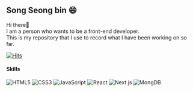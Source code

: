 ## Song Seong bin 😄
Hi there👋 <br>
I am a person who wants to be a front-end developer.<br>
This is my repository that I use to record what I have been working on so far.<br>

[![Hits](https://hits.seeyoufarm.com/api/count/incr/badge.svg?url=https%3A%2F%2Fgithub.com%2Fgjbae1212%2FRoniebin&count_bg=%23FAD4D4&title_bg=%23F28B84&icon=&icon_color=%23E7E7E7&title=hits&edge_flat=false)](https://hits.seeyoufarm.com)

#### Skills
![HTML5](https://img.shields.io/badge/HTML5-E34F26.svg?&style=for-the-badge&logo=HTML5&logoColor=white)
![CSS3](https://img.shields.io/badge/CSS3-1572B6.svg?&style=for-the-badge&logo=HTML5&logoColor=white)
![JavaScript](https://img.shields.io/badge/JavaScript-F7DF1E.svg?&style=for-the-badge&logo=HTML5&logoColor=white)
![React](https://img.shields.io/badge/React-61DAFB.svg?&style=for-the-badge&logo=HTML5&logoColor=white)
![Next.js](https://img.shields.io/badge/Next.js-000000.svg?&style=for-the-badge&logo=HTML5&logoColor=white)
![MongDB](https://img.shields.io/badge/MongoDB-47A248.svg?&style=for-the-badge&logo=HTML5&logoColor=white)

<!--
**Roniebin/Roniebin** is a ✨ _special_ ✨ repository because its `README.md` (this file) appears on your GitHub profile.

Here are some ideas to get you started:

- 🔭 I’m currently working on ...
- 🌱 I’m currently learning ...
- 👯 I’m looking to collaborate on ...
- 🤔 I’m looking for help with ...
- 💬 Ask me about ...
- 📫 How to reach me: ...
- 😄 Pronouns: ...
- ⚡ Fun fact: ...
-->
